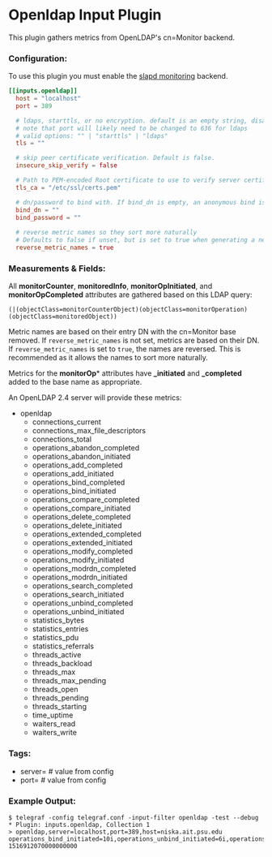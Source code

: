 # Openldap Input Plugin

This plugin gathers metrics from OpenLDAP's cn=Monitor backend.

### Configuration:

To use this plugin you must enable the [slapd monitoring](https://www.openldap.org/devel/admin/monitoringslapd.html) backend.

```toml
[[inputs.openldap]]
  host = "localhost"
  port = 389

  # ldaps, starttls, or no encryption. default is an empty string, disabling all encryption.
  # note that port will likely need to be changed to 636 for ldaps
  # valid options: "" | "starttls" | "ldaps"
  tls = ""

  # skip peer certificate verification. Default is false.
  insecure_skip_verify = false

  # Path to PEM-encoded Root certificate to use to verify server certificate
  tls_ca = "/etc/ssl/certs.pem"

  # dn/password to bind with. If bind_dn is empty, an anonymous bind is performed.
  bind_dn = ""
  bind_password = ""
  
  # reverse metric names so they sort more naturally
  # Defaults to false if unset, but is set to true when generating a new config
  reverse_metric_names = true
```

### Measurements & Fields:

All **monitorCounter**, **monitoredInfo**, **monitorOpInitiated**, and **monitorOpCompleted** attributes are gathered based on this LDAP query:

```
(|(objectClass=monitorCounterObject)(objectClass=monitorOperation)(objectClass=monitoredObject))
```

Metric names are based on their entry DN with the cn=Monitor base removed. If `reverse_metric_names` is not set, metrics are based on their DN. If `reverse_metric_names` is set to `true`, the names are reversed. This is recommended as it allows the names to sort more naturally.

Metrics for the **monitorOp*** attributes have **_initiated** and **_completed** added to the base name as appropriate.

An OpenLDAP 2.4 server will provide these metrics:

- openldap
	- connections_current
	- connections_max_file_descriptors
	- connections_total
	- operations_abandon_completed
	- operations_abandon_initiated
	- operations_add_completed
	- operations_add_initiated
	- operations_bind_completed
	- operations_bind_initiated
	- operations_compare_completed
	- operations_compare_initiated
	- operations_delete_completed
	- operations_delete_initiated
	- operations_extended_completed
	- operations_extended_initiated
	- operations_modify_completed
	- operations_modify_initiated
	- operations_modrdn_completed
	- operations_modrdn_initiated
	- operations_search_completed
	- operations_search_initiated
	- operations_unbind_completed
	- operations_unbind_initiated
	- statistics_bytes
	- statistics_entries
	- statistics_pdu
	- statistics_referrals
	- threads_active
	- threads_backload
	- threads_max
	- threads_max_pending
	- threads_open
	- threads_pending
	- threads_starting
	- time_uptime
	- waiters_read
	- waiters_write

### Tags:

- server= # value from config
- port= # value from config

### Example Output:

```
$ telegraf -config telegraf.conf -input-filter openldap -test --debug
* Plugin: inputs.openldap, Collection 1
> openldap,server=localhost,port=389,host=niska.ait.psu.edu operations_bind_initiated=10i,operations_unbind_initiated=6i,operations_modrdn_completed=0i,operations_delete_initiated=0i,operations_add_completed=2i,operations_delete_completed=0i,operations_abandon_completed=0i,statistics_entries=1516i,threads_open=2i,threads_active=1i,waiters_read=1i,operations_modify_completed=0i,operations_extended_initiated=4i,threads_pending=0i,operations_search_initiated=36i,operations_compare_initiated=0i,connections_max_file_descriptors=4096i,operations_modify_initiated=0i,operations_modrdn_initiated=0i,threads_max=16i,time_uptime=6017i,connections_total=1037i,connections_current=1i,operations_add_initiated=2i,statistics_bytes=162071i,operations_unbind_completed=6i,operations_abandon_initiated=0i,statistics_pdu=1566i,threads_max_pending=0i,threads_backload=1i,waiters_write=0i,operations_bind_completed=10i,operations_search_completed=35i,operations_compare_completed=0i,operations_extended_completed=4i,statistics_referrals=0i,threads_starting=0i 1516912070000000000
```
